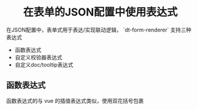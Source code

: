 <h1 align='center'> 在表单的JSON配置中使用表达式 </h1>
在JSON配置中，表单式用于表达/实现联动逻辑， `dt-form-renderer` 支持三种表达式

+ 函数表达式
+ 自定义校验器表达式
+ 自定义doc/tooltip表达式

## 函数表达式
函数表达式的与 vue 的插值表达式类似，使用双花括号包裹
```javascript
```